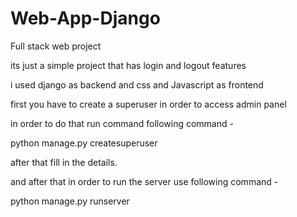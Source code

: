 # Web-App-Django
Full stack web project

its just a simple project that has login and logout features

i used django as backend and css and Javascript as frontend

first you have to create a superuser in order to access admin panel 

in order to do that run command following command -

python manage.py createsuperuser

after that fill in the details.

and after that in order to run the server use following command -

python manage.py runserver


